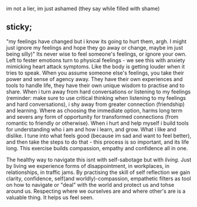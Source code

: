 

im not a lier, im just ashamed (they say while filled with shame)



## sticky;
"my feelings have changed but i know its going to hurt them, argh. I might just ignore my feelings and hope they go away or change, maybe im just being silly)"
Its never wise to feel someone's feelings, or ignore your own. Left to fester emotions turn to physical feelings - we see this with anxiety mimicking heart attack symptoms. Like the body is getting louder when it tries to speak.
When you assume someone else's feelings, you take their power and sense of agency away. They have their own experiences and tools to handle life, they have their own unique wisdom to practise and to share. When i turn away from hard conversations or listening to my feelings (reminder: make sure to use critical thinking when listening to my feelings and hard conversations), i shy away from greater connection (friendship) and learning. Where as choosing the immediate option, harms long term and severs any form of opportunity for transformed connections (from romantic to friendly or otherwise).
When i hurt and help myself i build tools for understanding who i am and how i learn, and grow. What i like and dislike. I tune into what feels good (because im sad and want to feel better), and then take the steps to do that - this process is so important, and its life long. This exercise builds compassion, empathy and confidence all in one.

The healthy way to navigate this isnt with self-sabotage but with *living*. Just by living we experience forms of disappointment, in workplaces, in relationships, in traffic jams. By practising the skill of self reflection we gain clarity, confidence, self(and worldly)-compassion, empathetic filters as tool on how to navigate or "deal" with the world and protect us and tohse around us. 
Respecting where we ourselves are and where other's are is a valuable thing. It helps us feel seen.